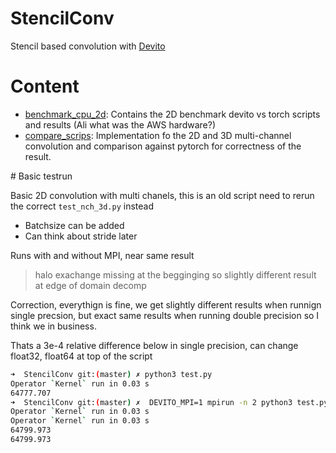 # StencilConv

Stencil based convolution with [Devito](https://github.com/devitocodes/devito/commits/master)

# Content

- [benchmark_cpu_2d](https://github.com/mloubout/StencilConv/tree/master/benchmark_cpu_2d): Contains the 2D benchmark devito vs torch scripts and results (Ali what was the AWS hardware?)
- [compare_scrips](https://github.com/mloubout/StencilConv/tree/master/compare_scrips): Implementation fo the 2D and 3D multi-channel convolution and comparison against pytorch for correctness of the result.


# Basic testrun

Basic 2D convolution with multi chanels, this is an old script need to rerun the correct `test_nch_3d.py` instead

- Batchsize can be added
- Can think about stride later

Runs with and without MPI, near same result
> halo exachange missing at the begginging so slightly different result at edge of domain decomp

Correction, everythign is fine, we get slightly different results when runnign single precsion, but exact same results when running double precision
so I think we in business.

Thats a 3e-4 relative difference below in single precision, can change float32, float64 at top of the script

```bash
➜  StencilConv git:(master) ✗ python3 test.py                                              
Operator `Kernel` run in 0.03 s
64777.707
➜  StencilConv git:(master) ✗  DEVITO_MPI=1 mpirun -n 2 python3 test.py
Operator `Kernel` run in 0.03 s
Operator `Kernel` run in 0.03 s
64799.973
64799.973
```

